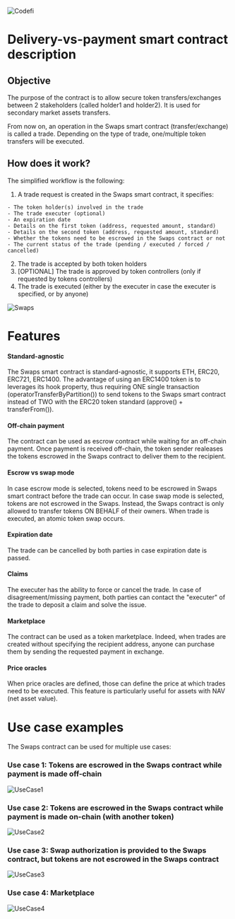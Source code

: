 ![Codefi](../../images/Swaps/codefi.png)

# Delivery-vs-payment smart contract description

## Objective

The purpose of the contract is to allow secure token transfers/exchanges between 2 stakeholders (called holder1 and holder2).
It is used for secondary market assets transfers.

From now on, an operation in the Swaps smart contract (transfer/exchange) is called a trade.
Depending on the type of trade, one/multiple token transfers will be executed.

## How does it work?

The simplified workflow is the following:
1. A trade request is created in the Swaps smart contract, it specifies:
```
- The token holder(s) involved in the trade
- The trade executer (optional)
- An expiration date
- Details on the first token (address, requested amount, standard)
- Details on the second token (address, requested amount, standard)
- Whether the tokens need to be escrowed in the Swaps contract or not
- The current status of the trade (pending / executed / forced / cancelled)
```
2. The trade is accepted by both token holders
3. [OPTIONAL] The trade is approved by token controllers (only if requested by tokens controllers)
4. The trade is executed (either by the executer in case the executer is specified, or by anyone)

![Swaps](../../images/Swaps/dvp.png)

# Features

#### Standard-agnostic
The Swaps smart contract is standard-agnostic, it supports ETH, ERC20, ERC721, ERC1400.
The advantage of using an ERC1400 token is to leverages its hook property, thus requiring ONE single
transaction (operatorTransferByPartition()) to send tokens to the Swaps smart contract instead of TWO
with the ERC20 token standard (approve() + transferFrom()).

#### Off-chain payment
The contract can be used as escrow contract while waiting for an off-chain payment.
Once payment is received off-chain, the token sender realeases the tokens escrowed in
the Swaps contract to deliver them to the recipient.

#### Escrow vs swap mode
In case escrow mode is selected, tokens need to be escrowed in Swaps smart contract
before the trade can occur.
In case swap mode is selected, tokens are not escrowed in the Swaps. Instead, the Swaps
contract is only allowed to transfer tokens ON BEHALF of their owners. When trade is
executed, an atomic token swap occurs.

#### Expiration date
The trade can be cancelled by both parties in case expiration date is passed.

#### Claims
The executer has the ability to force or cancel the trade.
In case of disagreement/missing payment, both parties can contact the "executer"
of the trade to deposit a claim and solve the issue.

#### Marketplace
The contract can be used as a token marketplace. Indeed, when trades are created
without specifying the recipient address, anyone can purchase them by sending
the requested payment in exchange.

#### Price oracles
When price oracles are defined, those can define the price at which trades need to be executed.
This feature is particularly useful for assets with NAV (net asset value).


# Use case examples

The Swaps contract can be used for multiple use cases:

### Use case 1: Tokens are escrowed in the Swaps contract while payment is made off-chain

![UseCase1](../../images/Swaps/usecase1.png)

### Use case 2: Tokens are escrowed in the Swaps contract while payment is made on-chain (with another token)

![UseCase2](../../images/Swaps/usecase2.png)

### Use case 3: Swap authorization is provided to the Swaps contract, but tokens are not escrowed in the Swaps contract

![UseCase3](../../images/Swaps/usecase3.png)

### Use case 4: Marketplace

![UseCase4](../../images/Swaps/usecase4.png)
